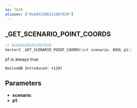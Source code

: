 ```yaml
---
ns: TASK
aliases: ["0xA8452DD321607029"]
---
```

## _GET_SCENARIO_POINT_COORDS

```c
// 0xA8452DD321607029
Vector3 _GET_SCENARIO_POINT_COORDS(int scenario, BOOL p1);
```

p1 is always true

```
NativeDB Introduced: v1207
```

## Parameters
* **scenario**:
* **p1**:
